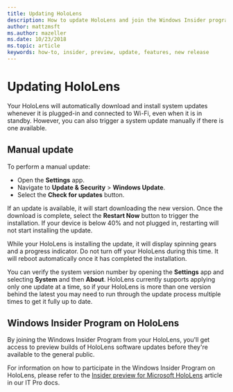 ```yaml
---
title: Updating HoloLens
description: How to update HoloLens and join the Windows Insider program for preview builds.
author: mattzmsft
ms.author: mazeller
ms.date: 10/23/2018
ms.topic: article
keywords: how-to, insider, preview, update, features, new release
---
```




# Updating HoloLens

Your HoloLens will automatically download and install system updates whenever it is plugged-in and connected to Wi-Fi, even when it is in standby. However, you can also trigger a system update manually if there is one available.

## Manual update

To perform a manual update:
* Open the **Settings** app.
* Navigate to **Update & Security** > **Windows Update**.
* Select the **Check for updates** button.

If an update is available, it will start downloading the new version. Once the download is complete, select the **Restart Now** button to trigger the installation. If your device is below 40% and not plugged in, restarting will not start installing the update.

While your HoloLens is installing the update, it will display spinning gears and a progress indicator. Do not turn off your HoloLens during this time. It will reboot automatically once it has completed the installation.

You can verify the system version number by opening the **Settings** app and selecting **System** and then **About**. HoloLens currently supports applying only one update at a time, so if your HoloLens is more than one version behind the latest you may need to run through the update process multiple times to get it fully up to date.

## Windows Insider Program on HoloLens

By joining the Windows Insider Program from your HoloLens, you'll get access to preview builds of HoloLens software updates before they're available to the general public.

For information on how to participate in the Windows Insider Program on HoloLens, please refer to the [Insider preview for Microsoft HoloLens](https://docs.microsoft.com/hololens/hololens-insider) article in our IT Pro docs.
